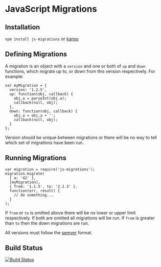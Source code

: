 JavaScript Migrations
=====================

Installation
-------------------

`npm install js-migrations` or [kanso](http://kan.so/packages/details/js-migrations)

Defining Migrations
-------------------

A migration is an object with a `version` and one or both of `up` and `down` functions, which migrate up to, or down from this version respectively. For example:

```
var myMigration = {
  version: '1.2.5',
  up: function(obj, callback) {
    obj.a = parseInt(obj.a);
    callback(null, obj);
  },
  down: function(obj, callback) {
    obj.a = obj.a + '';
    callback(null, obj);
  }
};
```

Version should be unique between migrations or there will be no way to tell which set of migrations have been run.

Running Migrations
------------------

```
var migration = require('js-migrations');
migration.migrate(
  { a: '42' },
  [myMigration],
  { from: '1.1.5', to: '2.1.3' },
  function(err, result) {
    // do something...
  }
);
```

If `from` or `to` is omitted above there will be no lower or upper limit respectively. If both are omitted all migrations will be run. If `from` is greater than `to` then the down migrations are run.

All versions must follow the [semver](http://semver.org/) format.

Build Status
------------

[![Build Status](https://travis-ci.org/garethbowen/js-migrations.png?branch=master)](https://travis-ci.org/garethbowen/js-migrations)